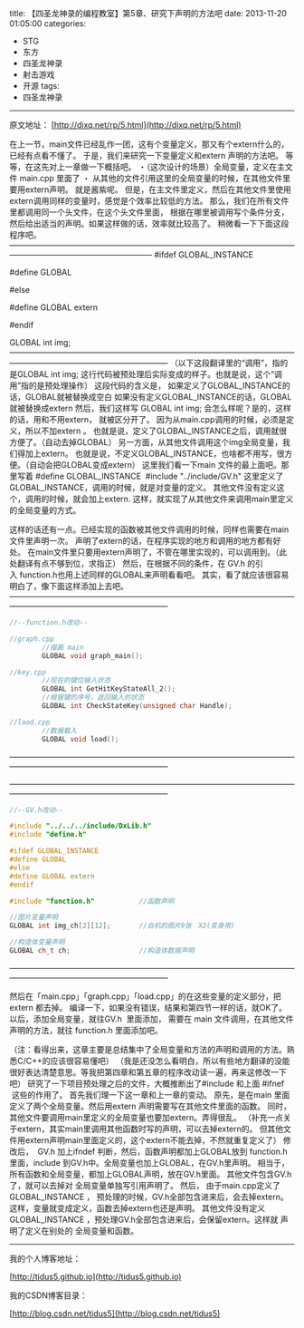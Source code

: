 title: 【四圣龙神录的编程教室】第5章、研究下声明的方法吧
date: 2013-11-20 01:05:00
categories:
- STG
- 东方
- 四圣龙神录
- 射击游戏
- 开源
tags:
- 四圣龙神录
---
原文地址：
[http://dixq.net/rp/5.html](http://dixq.net/rp/5.html)

在上一节，main文件已经乱作一团，这有个变量定义，那又有个extern什么的，已经有点看不懂了。
于是，我们来研究一下变量定义和extern 声明的方法吧。
等等，在这先对上一章做一下概括吧。
・（这次设计的场景）全局变量，定义在主文件 main.cpp 里面了
・ 从其他的文件引用这里的全局变量的时候，在其他文件里要用extern声明。
就是酱紫呢。
但是，在主文件里定义，然后在其他文件里使用extern调用同样的变量时，感觉是个效率比较低的方法。
那么，我们在所有文件里都调用同一个头文件，在这个头文件里面，
根据在哪里被调用写个条件分支，然后给出适当的声明。如果这样做的话，效率就比较高了。
稍微看一下下面这段程序吧。
——————————————————————————————————————————————————————
#ifdef GLOBAL_INSTANCE


#define GLOBAL


#else


#define GLOBAL extern 


#endif


GLOBAL int img;
————————————————————————————————————————————————————————
（以下这段翻译里的“调用”，指的是GLOBAL int img; 这行代码被预处理后实际变成的样子。也就是说，这个“调用”指的是预处理操作）
这段代码的含义是，
如果定义了GLOBAL_INSTANCE的话，GLOBAL就被替换成空白
如果没有定义GLOBAL_INSTANCE的话，GLOBAL就被替换成extern
然后，我们这样写
GLOBAL int img;
会怎么样呢？是的，这样的话，用和不用extern， 就被区分开了。
因为从main.cpp调用的时候，必须是定义，所以不加extern 。
也就是说，定义了GLOBAL_INSTANCE之后，调用就很方便了。（自动去掉GLOBAL）
另一方面，从其他文件调用这个img全局变量，我们得加上extern。
也就是说，不定义GLOBAL_INSTANCE，也啥都不用写，很方便。（自动会把GLOBAL变成extern）
这里我们看一下main 文件的最上面吧。那里写着
#define GLOBAL_INSTANCE 
#include "../include/GV.h"
这里定义了GLOBAL_INSTANCE，调用的时候，就是对变量的定义。
其他文件没有定义这个，调用的时候，就会加上extern.
这样，就实现了从其他文件来调用main里定义的全局变量的方式。

这样的话还有一点。已经实现的函数被其他文件调用的时候，同样也需要在main文件里声明一次。
声明了extern的话，在程序实现的地方和调用的地方都有好处。
在main文件里只要用extern声明了，不管在哪里实现的，可以调用到。（此处翻译有点不够到位，求指正）
然后，在根据不同的条件，在 GV.h 的引入 function.h也用上述同样的GLOBAL来声明看看吧。
其实，看了就应该很容易明白了，像下面这样添加上去吧。
————————————————————————————————————————————————————————


```cpp
//--function.h改动--

//graph.cpp
        //描画 main
        GLOBAL void graph_main();

//key.cpp
        //现在的键位输入状态
        GLOBAL int GetHitKeyStateAll_2();
        //根据键的序号，返回输入的状态
        GLOBAL int CheckStateKey(unsigned char Handle);

//laod.cpp
        //数据载入
        GLOBAL void load();
```
————————————————————————————————————————————————————————

————————————————————————————————————————————————————————


```cpp
//--GV.h改动--

#include "../../../include/DxLib.h"
#include "define.h"

#ifdef GLOBAL_INSTANCE
#define GLOBAL
#else
#define GLOBAL extern 
#endif

#include "function.h"           //函数声明

//图片变量声明
GLOBAL int img_ch[2][12];       //自机的图片9张　X2(变身用)

//构造体变量声明
GLOBAL ch_t ch;                 //构造体数据声明
```
————————————————————————————————————————————————————————

然后在「main.cpp」「graph.cpp」「load.cpp」的在这些变量的定义部分，把extern 都去掉。
编译一下，如果没有错误，结果和第四节一样的话，就OK了。
以后，添加全局变量，就往GV.h  里面添加，
需要在 main 文件调用，在其他文件声明的方法，就往 function.h 里面添加吧。

（注：看得出来，这章主要是总结集中了全局变量和方法的声明和调用的方法。熟悉C/C++的应该很容易懂吧）
（我是还没怎么看明白，所以有些地方翻译的没能很好表达清楚意思。等我把第四章和第五章的程序改动读一遍，再来这修改一下吧）
研究了一下项目预处理之后的文件，大概推断出了#include 和上面 #ifnef  这些的作用了。
首先我们理一下这一章和上一章的变动。
原先，是在main 里面定义了两个全局变量。然后用extern 声明需要写在其他文件里面的函数。
同时，其他文件要调用main里定义的全局变量也要加extern。弄得很乱。
（补充一点关于extern，其实main里调用其他函数时写的声明，可以去掉extern的。
但其他文件用extern声明main里面定义的，这个extern不能去掉，不然就重复定义了）
修改后， 
GV.h 加上ifndef 判断，然后，函数声明都加上GLOBAL放到 function.h 里面，include 到GV.h中。全局变量也加上GLOBAL，在GV.h里声明。
相当于，所有函数和全局变量，都加上GLOBAL声明，放在GV.h里面。
其他文件包含GV.h了，就可以去掉对 全局变量单独写引用声明了。
然后，
由于main.cpp定义了GLOBAL_INSTANCE ， 预处理的时候，GV.h全部包含进来后，会去掉extern。这样，变量就变成定义，函数去掉extern也还是声明。
其他文件没有定义GLOBAL_INSTANCE ，预处理GV.h全部包含进来后，会保留extern。这样就 声明了定义在别处的 全局变量和函数。


---
我的个人博客地址：

[http://tidus5.github.io](http://tidus5.github.io)

我的CSDN博客目录：

[http://blog.csdn.net/tidus5](http://blog.csdn.net/tidus5)
